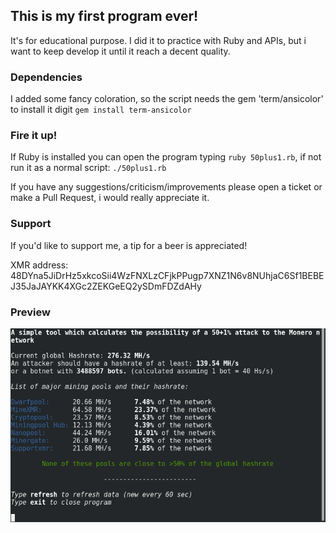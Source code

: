 ## This is my first program ever!
It's for educational purpose. I did it to practice with Ruby and APIs, but i want to keep develop it until it reach a decent quality.

### Dependencies
I added some fancy coloration, so the script needs the gem 'term/ansicolor'
to install it digit `gem install term-ansicolor`

### Fire it up!
If Ruby is installed you can open the program typing `ruby 50plus1.rb`, if not run it as a normal script: `./50plus1.rb`

If you have any suggestions/criticism/improvements please open a ticket or make a Pull Request, i would really appreciate it.


### Support
If you'd like to support me, a tip for a beer is appreciated!

XMR address:
48DYna5JiDrHz5xkcoSii4WzFNXLzCFjkPPugp7XNZ1N6v8NUhjaC6Sf1BEBEJ35JaJAYKK4XGc2ZEKGeEQ2ySDmFDZdAHy 

### Preview

![preview](https://raw.githubusercontent.com/erciccione/50plus1-watcher/master/local/preview.png)

